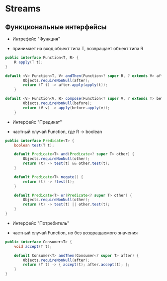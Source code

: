 # Streams

## Функциональные интерфейсы

* Интрефейс "Функция"

- принимает на вход объект типа T, возвращает объект типа R

```JAVA
public interface Function<T, R> {
	R apply(T t);
}

default <V> Function<T, V> andThen(Function<? super R, ? extends V> after) {
        Objects.requireNonNull(after);
        return (T t) -> after.apply(apply(t));
    }

default <V> Function<V, R> compose(Function<? super V, ? extends T> before) {
        Objects.requireNonNull(before);
        return (V v) -> apply(before.apply(v));
    }
```

* Интерфейс "Предикат"

- частный случай Function, где R -> boolean

```JAVA
public interface Predicate<T> {
	boolean test(T t);

	default Predicate<T> and(Predicate<? super T> other) {
        Objects.requireNonNull(other);
        return (t) -> test(t) && other.test(t);
    }

    default Predicate<T> negate() {
        return (t) -> !test(t);
    }

    default Predicate<T> or(Predicate<? super T> other) {
        Objects.requireNonNull(other);
        return (t) -> test(t) || other.test(t);
    }
}
```

* Интерфейс "Потребитель"

- частный случай Function, но без возвращаемого значения

```JAVA
public interface Consumer<T> {
	void accept(T t);

	default Consumer<T> andThen(Consumer<? super T> after) {
        Objects.requireNonNull(after);
        return (T t) -> { accept(t); after.accept(t); };
    }
}
```